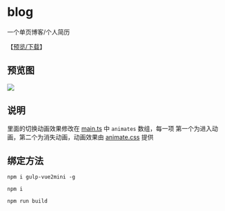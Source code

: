 # blog

一个单页博客/个人简历

【[预览/下载](https://zodream.cn/demo/id/1.html)】

## 预览图

![](../screen/blog.gif)

## 说明

里面的切换动画效果修改在 [main.ts](src/js/main.ts) 中 `animates` 数组，每一项 第一个为进入动画，第二个为消失动画，动画效果由 [animate.css](https://github.com/animate-css/animate.css) 提供

## 绑定方法

```
npm i gulp-vue2mini -g

npm i

npm run build
```